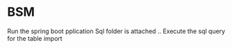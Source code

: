 # BSM
Run the spring boot pplication
Sql folder is attached .. Execute the sql query for the table import
